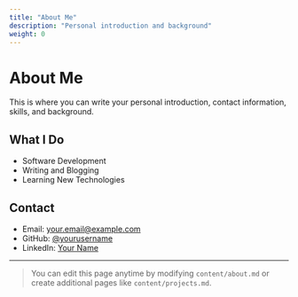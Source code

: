 ```yaml
---
title: "About Me"
description: "Personal introduction and background"
weight: 0
---
```


# About Me

This is where you can write your personal introduction, contact information, skills, and background.

## What I Do

- Software Development
- Writing and Blogging
- Learning New Technologies

## Contact

- Email: your.email@example.com
- GitHub: [@yourusername](https://github.com/yourusername)
- LinkedIn: [Your Name](https://linkedin.com/in/yourname)

---

> You can edit this page anytime by modifying `content/about.md` or create additional pages like `content/projects.md`.

